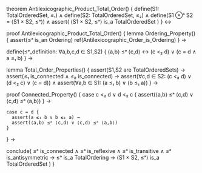 theorem Antilexicographic_Product_Total_Order() {
  define(S1: TotalOrderedSet, ≤₁) ∧
  define(S2: TotalOrderedSet, ≤₂) ∧
  define(S1 ⊗ᵃ S2 = ⟨S1 × S2, ≤ᵃ⟩) ∧
  assert(
    ⟨S1 × S2, ≤ᵃ⟩ is_a TotalOrderedSet
  )
} ↔

proof Antilexicographic_Product_Total_Order() {
  lemma Ordering_Property() {
    assert(≤ᵃ is_an Ordering)
    ref(Antilexicographic_Order_is_Ordering)
  } →

  define(≤ᵃ_definition: ∀a,b,c,d ∈ S1,S2) {
    ⟨a,b⟩ ≤ᵃ ⟨c,d⟩ ↔ (c <₂ d) ∨ (c = d ∧ a ≤₁ b)
  } →

  lemma Total_Order_Properties() {
    assert(S1,S2 are TotalOrderedSets) →
    assert(≤₁ is_connected ∧ ≤₂ is_connected) →
    assert(∀c,d ∈ S2: (c <₂ d) ∨ (d <₂ c) ∨ (c = d)) ∧
    assert(∀a,b ∈ S1: (a ≤₁ b) ∨ (b ≤₁ a))
  } →

  proof Connected_Property() {
    case c <₂ d ∨ d <₂ c {
      assert(⟨a,b⟩ ≤ᵃ ⟨c,d⟩ ∨ ⟨c,d⟩ ≤ᵃ ⟨a,b⟩)
    } →
    
    case c = d {
      assert(a ≤₁ b ∨ b ≤₁ a) →
      assert(⟨a,b⟩ ≤ᵃ ⟨c,d⟩ ∨ ⟨c,d⟩ ≤ᵃ ⟨a,b⟩)
    } 
  } →

  conclude(
    ≤ᵃ is_connected ∧
    ≤ᵃ is_reflexive ∧
    ≤ᵃ is_transitive ∧
    ≤ᵃ is_antisymmetric →
    ≤ᵃ is_a TotalOrdering →
    ⟨S1 × S2, ≤ᵃ⟩ is_a TotalOrderedSet
  )
}